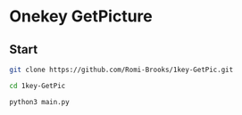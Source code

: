 # Onekey GetPicture
## Start
```bash
git clone https://github.com/Romi-Brooks/1key-GetPic.git

cd 1key-GetPic

python3 main.py
